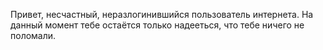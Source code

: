 Привет, несчастный, неразлогинившийся пользователь интернета. На данный момент тебе остаётся только надееться, что тебе ничего не поломали.
